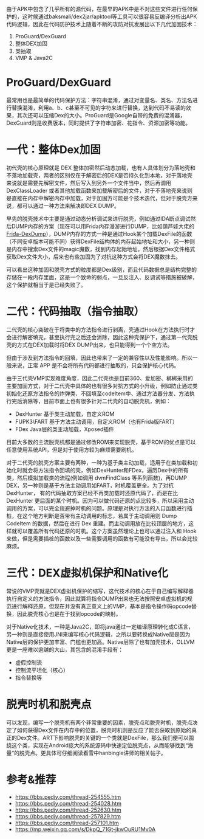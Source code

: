 由于APK中包含了几乎所有的源代码，在最早的APK中是不对这些文件进行任何保护的，这时候通过baksmali/dex2jar/apktool等工具可以很容易反编译分析出APK代码逻辑，因此在代码防护技术上随着不断的攻防对抗发展出以下几代加固技术：
1. ProGuard/DexGuard
2. 整体DEX加固
3. 类抽取
4. VMP & Java2C

# ProGuard/DexGuard
最常用也是最简单的代码保护方法：字符串混淆，通过对变量名、类名、方法名进行替换混淆，利用a、b、c甚至不可见的字符来进行替换，达到代码不易读的效果，其次还可以压缩Dex的大小。ProGuard是Google自带的免费的混淆器，DexGuard则是收费版本，同时提供了字符串加密、花指令、资源加密等功能。

# 一代：整体Dex加固
初代壳的核心原理就是 DEX 整体加密然后动态加载，也有人具体划分为落地壳和不落地加载壳，两者的区别仅在于解密后的DEX是否持久化到本地，对于落地壳来说就是需要先解密文件，然后写入到另外一个文件当中，然后再调用 DexClassLoader 或者其他加载函数来加载解密后的文件，对于不落地壳来说则是直接在内存中解密内存中加载，对于加固方可能是个技术迭代，但对于脱壳方来说，都可以通过一种方法来解决即DEX DUMP。

早先的脱壳技术中主要是通过动态分析调试来进行脱壳，例如通过IDA断点调试然后DUMP内存的方案（现在可以用Frida内存漫游进行DUMP，比如葫芦娃大佬的[Frida-DexDump](https://github.com/hluwa/FRIDA-DEXDump)），DUMP内存的方式一种是通过Hook某个加载DexFile的函数（不同安卓版本可能不同）获得DexFile结构体的内存起始地址和大小，另一种则是内存中搜索Dex文件的magic魔数，找到内存起始地址，然后根据Dex文件格式获取Dex文件大小，后来也有些加固为了对抗这种方式会将DEX魔数抹去。

可以看出这种加固和脱壳方式的粒度都是Dex级别，而且代码数据总是结构完整的存储在一段内存里面，这是一个致命的弱点，一旦反注入、反调试等措施被破解，这个保护就相当于是已经失败了。

# 二代：代码抽取（指令抽取）
二代壳的核心突破在于将类中的方法指令进行剥离，壳通过Hook在方法执行时才会进行解密填充，甚至执行完之后还会消除，因此这种壳保护下，通过第一代壳脱壳的方式在DEX加载时将DEX DUMP出来，也只能得到一个个空方法。

但由于涉及到方法指令的回填，因此也带来了一定的兼容性以及性能影响。所以一般来说，正常 APP 是不会将所有代码都进行抽取的，只会保护核心代码。

由于三代壳VMP实现难度角度，因此二代壳也是目前360、爱加密、梆梆采用的主要加固方式，对于二代壳中具体的也有很多对抗方式的小升级，例如防止通过类初始化还原方法指令的炸弹类、不回填至codeItem中、通过方法器分发、方法执行完后消除等，目前市面上也有很多针对二代壳的自动脱壳机，例如：
- DexHunter 基于类主动加载，自定义ROM
- FUPK3\FART 基于方法主动调用，自定义ROM（也有Frida版FART）
- FDex Java层的类主动加载，Xposed插件

目前大多数的主流脱壳机都是通过修改ROM来实现脱壳，基于ROM的优点是可以任意使用系统API，但是对于使用方较为麻烦需要刷机。

对于二代壳的脱壳方案主要有两种，一种为基于类主动加载，适用于在类加载和初始化时就会将方法指令回填的壳，例如DexHunter和FDex，遍历Dex中的所有类，然后模拟加载类的流程(例如调用 dvmFindClass 等系列函数)，再DUMP DEX，另一种则是基于方法主动调用如FART，时机覆盖更全。为了对抗 DexHunter， 有的代码抽取方案已经不再类加载时还原代码了，而是在比 DexHunter 更后面的某个时机。因为可以做代码还原的点比较多，所以采用主动调用的方案，可以完全规避掉时机的问题。原理是对执行方法的入口函数进行插桩，在这个地方判断是否带有主动调用的标志，若属于主动调用则 Dump CodeItem 的数据，然后在进行 Dex 重建。而主动调用放在比较顶层的地方，这样就可以覆盖所有代码还原的时机。这个方案虽然理论上也可以通过注入和 Hook 来做，但是需要插桩的函数以及一些需要调用的函数有可能没有导出，所以会比较麻烦。

# 三代：DEX虚拟机保护和Native化
常说的VMP壳就是DEX虚拟机保护的缩写，这代技术的核心在于自己编写解释器执行自定义的方法指令，因此就算将指令DUMP出来也无法按照安卓虚拟机的规范进行解释还原，但现在并没有真正意义上的VMP，基本是指令操作码opcode替换，因此脱壳核心也是在于找到opcode的映射。

对于Native化技术，一种是Java2C，即将java通过一定编译原理转化成C语言，另一种则是直接使用JNI来编写核心代码逻辑，之所以要转换成Native层是因为Native层的保护更加丰富、门槛也更加高。Native层除了也有加壳技术，OLLVM更是一座难以逾越的大山，其包含的混淆手段有：
- 虚假控制流
- 控制流平坦化（核心）
- 指令替换等

# 脱壳时机和脱壳点
可以发现，编写一个脱壳机有两个非常重要的因素，脱壳点和脱壳时机，脱壳点决定了如何获得Dex文件在内存中的位置，脱壳时机则是反应了能否获取到原始的真正的Dex文件。ART下影响脱壳的关键的一个类就是DexFile，那么我们便可以围绕这个类，实现在Android庞大的系统源码中快速定位脱壳点，从而能够找到“海量”的脱壳点。更具体可仔细阅读看雪中hanbingle讲师的相关帖子。

# 参考&推荐
- https://bbs.pediy.com/thread-254555.htm
- https://bbs.pediy.com/thread-254028.htm
- https://bbs.pediy.com/thread-252630.htm
- https://bbs.pediy.com/thread-257829.htm
- https://bbs.pediy.com/thread-257101.htm
- https://mp.weixin.qq.com/s/DkpQ_71Gt-jkwOuRU1Mv0A